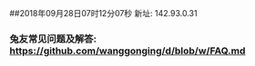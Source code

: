 ##2018年09月28日07时12分07秒 新址: 142.93.0.31
### 兔友常见问题及解答: https://github.com/wanggonging/d/blob/w/FAQ.md
